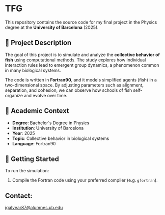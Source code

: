 # TFG

This repository contains the source code for my final project in the Physics degree at the **University of Barcelona** (2025).

## 📘 Project Description

The goal of this project is to simulate and analyze the **collective behavior of fish** using computational methods. The study explores how individual interaction rules lead to emergent group dynamics, a phenomenon common in many biological systems.

The code is written in **Fortran90**, and it models simplified agents (fish) in a two-dimensional space. By adjusting parameters such as alignment, separation, and cohesion, we can observe how schools of fish self-organize and evolve over time.

## 🧪 Academic Context

- **Degree**: Bachelor's Degree in Physics  
- **Institution**: University of Barcelona  
- **Year**: 2025  
- **Topic**: Collective behavior in biological systems  
- **Language**: Fortran90  

## 🚀 Getting Started

To run the simulation:

1. Compile the Fortran code using your preferred compiler (e.g. `gfortran`).

## Contact:
igalvear87@alumnes.ub.edu
